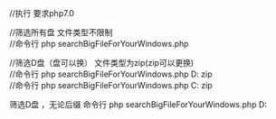 //执行  要求php7.0   

//筛选所有盘 文件类型不限制  
//命令行 php searchBigFileForYourWindows.php  

//筛选D盘（盘可以换） 文件类型为zip(zip可以更换)  
//命令行 php searchBigFileForYourWindows.php  D:  zip  
//命令行 php searchBigFileForYourWindows.php  C:  zip   

筛选D盘 ，无论后缀
命令行 php searchBigFileForYourWindows.php D:   